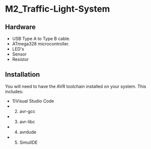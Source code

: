 # M2_Traffic-Light-System

## Hardware

* USB Type A to Type B cable.
* ATmega328 microcontroller.
* LED's
* Sensor
* Resistor

## Installation

You will need to have the AVR toolchain installed on your system. This includes:

  * 1)Visual Studio Code
  * 2) avr-gcc
  * 3) avr-libc
  * 4) avrdude
  * 5) SimulIDE
